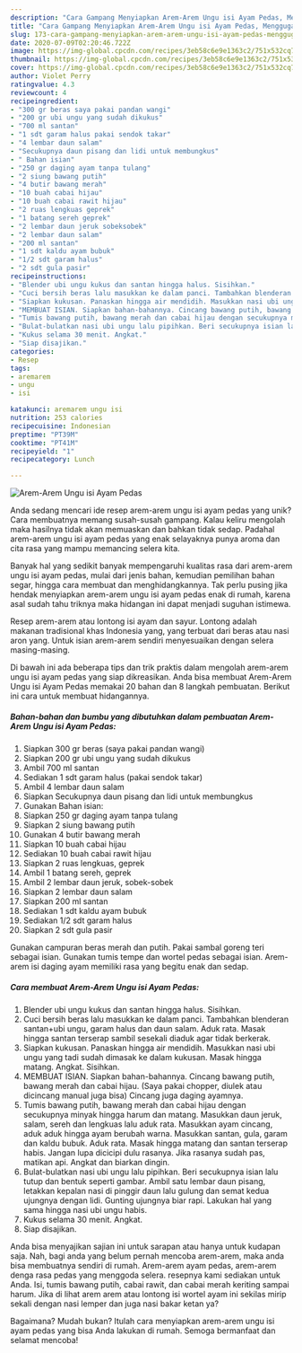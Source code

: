 ```yaml
---
description: "Cara Gampang Menyiapkan Arem-Arem Ungu isi Ayam Pedas, Menggugah Selera"
title: "Cara Gampang Menyiapkan Arem-Arem Ungu isi Ayam Pedas, Menggugah Selera"
slug: 173-cara-gampang-menyiapkan-arem-arem-ungu-isi-ayam-pedas-menggugah-selera
date: 2020-07-09T02:20:46.722Z
image: https://img-global.cpcdn.com/recipes/3eb58c6e9e1363c2/751x532cq70/arem-arem-ungu-isi-ayam-pedas-foto-resep-utama.jpg
thumbnail: https://img-global.cpcdn.com/recipes/3eb58c6e9e1363c2/751x532cq70/arem-arem-ungu-isi-ayam-pedas-foto-resep-utama.jpg
cover: https://img-global.cpcdn.com/recipes/3eb58c6e9e1363c2/751x532cq70/arem-arem-ungu-isi-ayam-pedas-foto-resep-utama.jpg
author: Violet Perry
ratingvalue: 4.3
reviewcount: 4
recipeingredient:
- "300 gr beras saya pakai pandan wangi"
- "200 gr ubi ungu yang sudah dikukus"
- "700 ml santan"
- "1 sdt garam halus pakai sendok takar"
- "4 lembar daun salam"
- "Secukupnya daun pisang dan lidi untuk membungkus"
- " Bahan isian"
- "250 gr daging ayam tanpa tulang"
- "2 siung bawang putih"
- "4 butir bawang merah"
- "10 buah cabai hijau"
- "10 buah cabai rawit hijau"
- "2 ruas lengkuas geprek"
- "1 batang sereh geprek"
- "2 lembar daun jeruk sobeksobek"
- "2 lembar daun salam"
- "200 ml santan"
- "1 sdt kaldu ayam bubuk"
- "1/2 sdt garam halus"
- "2 sdt gula pasir"
recipeinstructions:
- "Blender ubi ungu kukus dan santan hingga halus. Sisihkan."
- "Cuci bersih beras lalu masukkan ke dalam panci. Tambahkan blenderan santan+ubi ungu, garam halus dan daun salam. Aduk rata. Masak hingga santan terserap sambil sesekali diaduk agar tidak berkerak."
- "Siapkan kukusan. Panaskan hingga air mendidih. Masukkan nasi ubi ungu yang tadi sudah dimasak ke dalam kukusan. Masak hingga matang. Angkat. Sisihkan."
- "MEMBUAT ISIAN. Siapkan bahan-bahannya. Cincang bawang putih, bawang merah dan cabai hijau. (Saya pakai chopper, diulek atau dicincang manual juga bisa) Cincang juga daging ayamnya."
- "Tumis bawang putih, bawang merah dan cabai hijau dengan secukupnya minyak hingga harum dan matang. Masukkan daun jeruk, salam, sereh dan lengkuas lalu aduk rata. Masukkan ayam cincang, aduk aduk hingga ayam berubah warna. Masukkan santan, gula, garam dan kaldu bubuk. Aduk rata. Masak hingga matang dan santan terserap habis. Jangan lupa dicicipi dulu rasanya. Jika rasanya sudah pas, matikan api. Angkat dan biarkan dingin."
- "Bulat-bulatkan nasi ubi ungu lalu pipihkan. Beri secukupnya isian lalu tutup dan bentuk seperti gambar. Ambil satu lembar daun pisang, letakkan kepalan nasi di pinggir daun lalu gulung dan semat kedua ujungnya dengan lidi. Gunting ujungnya biar rapi. Lakukan hal yang sama hingga nasi ubi ungu habis."
- "Kukus selama 30 menit. Angkat."
- "Siap disajikan."
categories:
- Resep
tags:
- aremarem
- ungu
- isi

katakunci: aremarem ungu isi 
nutrition: 253 calories
recipecuisine: Indonesian
preptime: "PT39M"
cooktime: "PT41M"
recipeyield: "1"
recipecategory: Lunch

---
```



![Arem-Arem Ungu isi Ayam Pedas](https://img-global.cpcdn.com/recipes/3eb58c6e9e1363c2/751x532cq70/arem-arem-ungu-isi-ayam-pedas-foto-resep-utama.jpg)

Anda sedang mencari ide resep arem-arem ungu isi ayam pedas yang unik? Cara membuatnya memang susah-susah gampang. Kalau keliru mengolah maka hasilnya tidak akan memuaskan dan bahkan tidak sedap. Padahal arem-arem ungu isi ayam pedas yang enak selayaknya punya aroma dan cita rasa yang mampu memancing selera kita.

Banyak hal yang sedikit banyak mempengaruhi kualitas rasa dari arem-arem ungu isi ayam pedas, mulai dari jenis bahan, kemudian pemilihan bahan segar, hingga cara membuat dan menghidangkannya. Tak perlu pusing jika hendak menyiapkan arem-arem ungu isi ayam pedas enak di rumah, karena asal sudah tahu triknya maka hidangan ini dapat menjadi suguhan istimewa.

Resep arem-arem atau lontong isi ayam dan sayur. Lontong adalah makanan tradisional khas Indonesia yang, yang terbuat dari beras atau nasi aron yang. Untuk isian arem-arem sendiri menyesuaikan dengan selera masing-masing.


Di bawah ini ada beberapa tips dan trik praktis dalam mengolah arem-arem ungu isi ayam pedas yang siap dikreasikan. Anda bisa membuat Arem-Arem Ungu isi Ayam Pedas memakai 20 bahan dan 8 langkah pembuatan. Berikut ini cara untuk membuat hidangannya.

<!--inarticleads1-->

##### Bahan-bahan dan bumbu yang dibutuhkan dalam pembuatan Arem-Arem Ungu isi Ayam Pedas:

1. Siapkan 300 gr beras (saya pakai pandan wangi)
1. Siapkan 200 gr ubi ungu yang sudah dikukus
1. Ambil 700 ml santan
1. Sediakan 1 sdt garam halus (pakai sendok takar)
1. Ambil 4 lembar daun salam
1. Siapkan Secukupnya daun pisang dan lidi untuk membungkus
1. Gunakan  Bahan isian:
1. Siapkan 250 gr daging ayam tanpa tulang
1. Siapkan 2 siung bawang putih
1. Gunakan 4 butir bawang merah
1. Siapkan 10 buah cabai hijau
1. Sediakan 10 buah cabai rawit hijau
1. Siapkan 2 ruas lengkuas, geprek
1. Ambil 1 batang sereh, geprek
1. Ambil 2 lembar daun jeruk, sobek-sobek
1. Siapkan 2 lembar daun salam
1. Siapkan 200 ml santan
1. Sediakan 1 sdt kaldu ayam bubuk
1. Sediakan 1/2 sdt garam halus
1. Siapkan 2 sdt gula pasir


Gunakan campuran beras merah dan putih. Pakai sambal goreng teri sebagai isian. Gunakan tumis tempe dan wortel pedas sebagai isian. Arem-arem isi daging ayam memiliki rasa yang begitu enak dan sedap. 

<!--inarticleads2-->

##### Cara membuat Arem-Arem Ungu isi Ayam Pedas:

1. Blender ubi ungu kukus dan santan hingga halus. Sisihkan.
1. Cuci bersih beras lalu masukkan ke dalam panci. Tambahkan blenderan santan+ubi ungu, garam halus dan daun salam. Aduk rata. Masak hingga santan terserap sambil sesekali diaduk agar tidak berkerak.
1. Siapkan kukusan. Panaskan hingga air mendidih. Masukkan nasi ubi ungu yang tadi sudah dimasak ke dalam kukusan. Masak hingga matang. Angkat. Sisihkan.
1. MEMBUAT ISIAN. Siapkan bahan-bahannya. Cincang bawang putih, bawang merah dan cabai hijau. (Saya pakai chopper, diulek atau dicincang manual juga bisa) Cincang juga daging ayamnya.
1. Tumis bawang putih, bawang merah dan cabai hijau dengan secukupnya minyak hingga harum dan matang. Masukkan daun jeruk, salam, sereh dan lengkuas lalu aduk rata. Masukkan ayam cincang, aduk aduk hingga ayam berubah warna. Masukkan santan, gula, garam dan kaldu bubuk. Aduk rata. Masak hingga matang dan santan terserap habis. Jangan lupa dicicipi dulu rasanya. Jika rasanya sudah pas, matikan api. Angkat dan biarkan dingin.
1. Bulat-bulatkan nasi ubi ungu lalu pipihkan. Beri secukupnya isian lalu tutup dan bentuk seperti gambar. Ambil satu lembar daun pisang, letakkan kepalan nasi di pinggir daun lalu gulung dan semat kedua ujungnya dengan lidi. Gunting ujungnya biar rapi. Lakukan hal yang sama hingga nasi ubi ungu habis.
1. Kukus selama 30 menit. Angkat.
1. Siap disajikan.


Anda bisa menyajikan sajian ini untuk sarapan atau hanya untuk kudapan saja. Nah, bagi anda yang belum pernah mencoba arem-arem, maka anda bisa membuatnya sendiri di rumah. Arem-arem ayam pedas, arem-arem denga rasa pedas yang menggoda selera. resepnya kami sediakan untuk Anda. Isi, tumis bawang putih, cabai rawit, dan cabai merah keriting sampai harum. Jika di lihat arem arem atau lontong isi wortel ayam ini sekilas mirip sekali dengan nasi lemper dan juga nasi bakar ketan ya? 

Bagaimana? Mudah bukan? Itulah cara menyiapkan arem-arem ungu isi ayam pedas yang bisa Anda lakukan di rumah. Semoga bermanfaat dan selamat mencoba!
